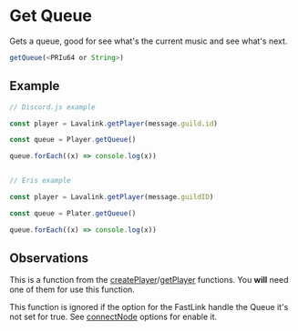 # Get Queue

  Gets a queue, good for see what's the current music and see what's next.

  ```js
  getQueue(<PRIu64 or String>)
  ```

## Example

  ```js
  // Discord.js example
  
  const player = Lavalink.getPlayer(message.guild.id)
  
  const queue = Player.getQueue()

  queue.forEach((x) => console.log(x))
  
  
  // Eris example
  
  const player = Lavalink.getPlayer(message.guildID)
  
  const queue = Plater.getQueue()

  queue.forEach((x) => console.log(x))
  ```
  
## Observations

  This is a function from the [createPlayer](createPlayer.md)/[getPlayer](getPlayer.md) functions. You **will** need one of them for use this function.

  This function is ignored if the option for the FastLink handle the Queue it's not set for true. See [connectNode](connectNode.md) options for enable it.
